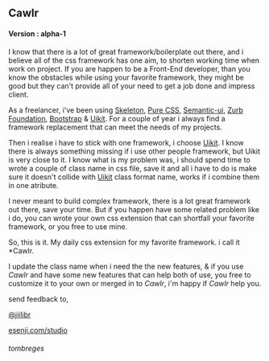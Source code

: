 ## Cawlr
#### Version : alpha-1

I know that there is a lot of great framework/boilerplate out there, and i believe all of the css framework has one aim, to shorten  working time when work on project. If you are happen to be a Front-End developer, than you know the obstacles while using your favorite framework, they might be good but they can't provide all of your need to get a job done and impress client.

As a freelancer, i've been using [Skeleton](getskeleton.com), [Pure CSS](https://purecss.io), [Semantic-ui](semantic-ui.com), [Zurb Foundation](foundation.zurb.com), [Bootstrap](getbootstrap.com) & [Uikit](getuikit.com). For a couple of year i always find a framework replacement that can meet the needs of my projects.

Then i realise i have to stick with one framework, i choose [Uikit](getuikit.com). I know there is always something missing if i use other people framework, but Uikit is very close to it. I know what is my problem was, i should spend time to wrote a couple of class name in css file, save it and all i have to do is make sure it doesn't collide with [Uikit](getuikit.com) class format name, works if i combine them in one atribute.

I never meant to build complex framework, there is a lot great framework out there, save your time. But if you happen have some related problem like i do, you can wrote your own css extension that can shortfall your favorite framework, or you free to use mine.

So, this is it. My daily css extension for my favorite framework. i call it *Cawlr.

I update the class name when i need the the new features, & if you use *Cawlr* and have some new features that can help both of use, you free to customize it to your own or merged in to *Cawlr*, i'm happy if *Cawlr* help you.




send feedback to,

[@jiilibr](https://www.twitter.com/jiilibr)

[esenji.com/studio](https://www.esenji.com/studio)

###### tombreges
